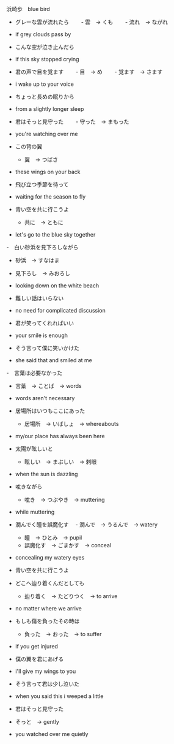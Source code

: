 浜崎歩　blue bird

- グレーな雲が流れたら
　　- 雲　→ くも
　　- 流れ　→ ながれ
- if grey clouds pass by

- こんな空が泣き止んだら
- if this sky stopped crying

- 君の声で目を覚ます
　　- 目　→ め
　　- 覚ます　→ さます
- i wake up to your voice

- ちょっと長めの眠りから
- from a slightly longer sleep

- 君はそっと見守った
　　- 守った　→ まもった
- you're watching over me

- この背の翼　
  - 翼　→ つばさ
- these wings on your back

- 飛び立つ季節を待って
- waiting for the season to fly

- 青い空を共に行こうよ
  - 共に　→ ともに
- let's go to the blue sky together

-　白い砂浜を見下ろしながら
  - 砂浜　→ すなはま
  - 見下ろし　→ みおろし
- looking down on the white beach

- 難しい話はいらない
- no need for complicated discussion

- 君が笑ってくれればいい
- your smile is enough

- そう言って僕に笑いかけた
- she said that and smiled at me

-　言葉は必要なかった
  - 言葉　→ ことば　→ words
- words aren't necessary

- 居場所はいつもここにあった
  - 居場所　→ いばしょ　→ whereabouts
- my/our place has always been here

- 太陽が眩しいと
  - 眩しい　→ まぶしい　→ 刺眼
- when the sun is dazzling

- 呟きながら
  - 呟き　→ つぶやき　→ muttering
- while muttering

- 潤んでく瞳を誤魔化す
　- 潤んで　→ うるんで　→ watery
  - 瞳　→ ひとみ　→ pupil
  - 誤魔化す　→ ごまかす　→ conceal
- concealing my watery eyes

- 青い空を共に行こうよ

- どこへ辿り着くんだとしても
  - 辿り着く　→ たどりつく　→ to arrive
- no matter where we arrive

- もしも傷を負ったその時は
  - 負った　→ おった　→ to suffer
- if you get injured

- 僕の翼を君にあげる
- i'll give my wings to you

- そう言って君は少し泣いた
- when you said this i weeped a little

- 君はそっと見守った
- そっと　→ gently
- you watched over me quietly

